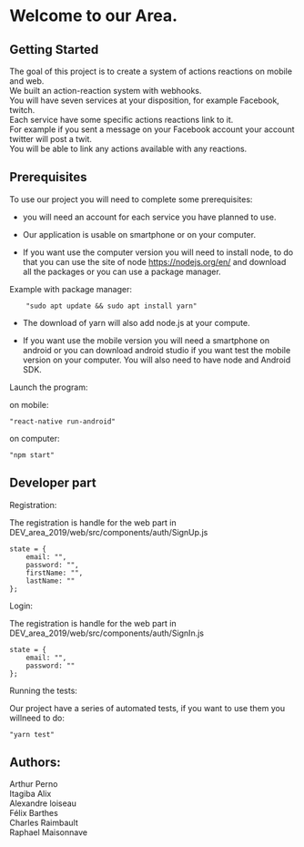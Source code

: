 Welcome to our Area.
=================

Getting Started
--------------

The goal of this project is to create a system of actions reactions on mobile and web.  
We built an action-reaction system with webhooks.  
You will have seven services at your disposition, for example Facebook, twitch.  
Each service have some specific actions reactions link to it.  
For example if you sent a message on your Facebook account your account twitter
will post a twit.  
You will be able to link any actions available with any reactions.  

Prerequisites
------------

To use our project you will need to complete some prerequisites:

   * you will need an account for each service you have planned to use.

   * Our application is usable on smartphone or on your computer.

   * If you want use the computer version you will need to install node, to do that
   you can use the site of node https://nodejs.org/en/ and download all the packages or you can use
   a package manager.

   Example with package manager:
   
        "sudo apt update && sudo apt install yarn"
        
   * The download of yarn will also add node.js at your compute.


   * If you want use the mobile version you will need a smartphone on android or
   you can download android studio if you want test the mobile version on your
   computer. You will also need to have node and Android SDK.

Launch the program:

   on mobile: 
        
    "react-native run-android"
    
   on computer: 
   
    "npm start"




Developer part
-------------


Registration:

   The registration is handle for the web part in DEV_area_2019/web/src/components/auth/SignUp.js

    state = {
        email: "",
        password: "",
        firstName: "",
        lastName: ""
    };

Login:

   The registration is handle for the web part in DEV_area_2019/web/src/components/auth/SignIn.js

    state = {
        email: "",
        password: ""
    };


Running the tests:

   Our project have a series of automated tests, if you want to use them you willneed to do:
                
    "yarn test"


Authors:
--------

 Arthur Perno  
 Itagiba Alix  
 Alexandre loiseau  
 Félix Barthes  
 Charles Raimbault  
 Raphael Maisonnave  
